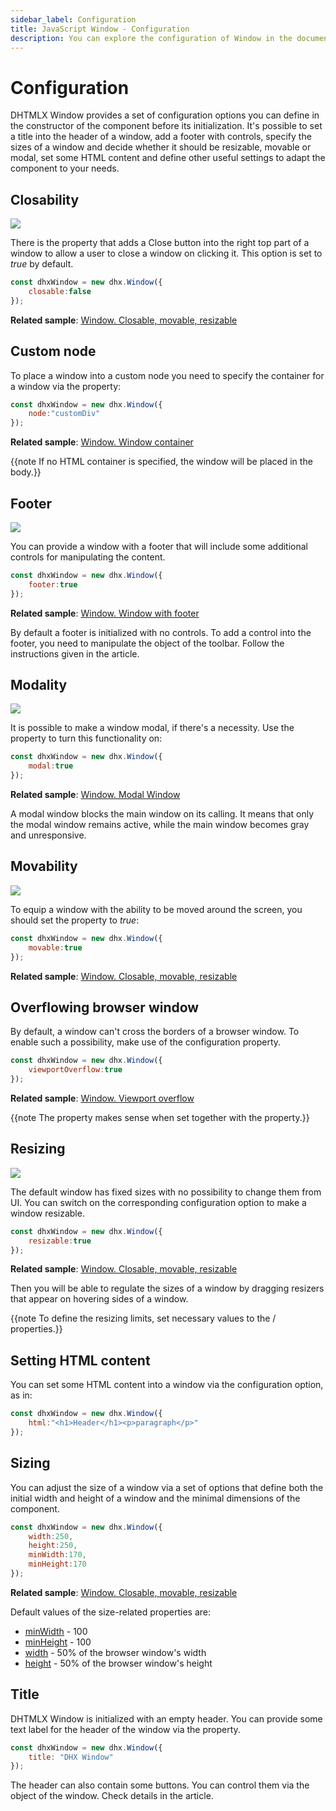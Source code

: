```yaml
---
sidebar_label: Configuration
title: JavaScript Window - Configuration 
description: You can explore the configuration of Window in the documentation of the DHTMLX JavaScript UI library. Browse developer guides and API reference, try out code examples and live demos, and download a free 30-day evaluation version of DHTMLX Suite.
---
```


# Configuration

DHTMLX Window provides a set of configuration options you can define in the constructor of the component before its initialization. It's possible to set a title into the header of a window, add a footer with controls,
specify the sizes of a window and decide whether it should be resizable, movable or modal, set some HTML content and define other useful settings to adapt the component to your needs.

## Closability

![](../assets/window/closable.png)

There is the [](window/api/window_closable_config.md) property that adds a Close button into the right top part of a window to allow a user to close a window on clicking it. This option is set to *true* by default.

~~~js
const dhxWindow = new dhx.Window({
    closable:false
});
~~~

**Related sample**: [Window. Closable, movable, resizable](https://snippet.dhtmlx.com/nthbfzfr)

## Custom node

To place a window into a custom node you need to specify the container for a window via the [](window/api/window_node_config.md) property:

~~~js
const dhxWindow = new dhx.Window({
    node:"customDiv"
});
~~~

**Related sample**: [Window. Window container](https://snippet.dhtmlx.com/2rrclo09)

{{note If no HTML container is specified, the window will be placed in the body.}}

## Footer

![](../assets/window/with_footer.png)

You can provide a window with a footer that will include some additional controls for manipulating the content.

~~~js
const dhxWindow = new dhx.Window({
	footer:true
});
~~~

**Related sample**: [Window. Window with footer](https://snippet.dhtmlx.com/qu5j85ag)

By default a footer is initialized with no controls. To add a control into the footer, you need to manipulate the [](window/api/window_footer_config.md) object of the toolbar. Follow the instructions given in the [](window/customization.md) article.

## Modality

![](../assets/window/modal_window.png)

It is possible to make a window modal, if there's a necessity. Use the [](window/api/window_modal_config.md) property to turn this functionality on:

~~~js
const dhxWindow = new dhx.Window({
    modal:true
});
~~~

**Related sample**: [Window. Modal Window](https://snippet.dhtmlx.com/ioejsm4e)

A modal window blocks the main window on its calling. It means that only the modal window remains active, while the main window becomes gray and unresponsive.

## Movability

![](../assets/window/movable.png)

To equip a window with the ability to be moved around the screen, you should set the [](window/api/window_movable_config.md) property to *true*:

~~~js
const dhxWindow = new dhx.Window({
    movable:true
});
~~~

**Related sample**: [Window. Closable, movable, resizable](https://snippet.dhtmlx.com/nthbfzfr)

## Overflowing browser window

By default, a window can't cross the borders of a browser window. To enable such a possibility, make use of the [](window/api/window_viewportoverflow_config.md) configuration property.

~~~js
const dhxWindow = new dhx.Window({
    viewportOverflow:true
});
~~~

**Related sample**: [Window. Viewport overflow](https://snippet.dhtmlx.com/qfhdlzri)

{{note The property makes sense when set together with the [](window/api/window_movable_config.md) property.}}

## Resizing

![](../assets/window/resizable.png)

The default window has fixed sizes with no possibility to change them from UI. You can switch on the corresponding configuration option to make a window resizable. 

~~~js
const dhxWindow = new dhx.Window({
    resizable:true
});
~~~

**Related sample**: [Window. Closable, movable, resizable](https://snippet.dhtmlx.com/nthbfzfr)

Then you will be able to regulate the sizes of a window by dragging resizers that appear on hovering sides of a window. 

{{note To define the resizing limits, set necessary values to the [](window/api/window_minwidth_config.md) / [](window/api/window_minheight_config.md) properties.}}

## Setting HTML content

You can set some HTML content into a window via the [](window/api/window_html_config.md) configuration option, as in:

~~~js
const dhxWindow = new dhx.Window({
	html:"<h1>Header</h1><p>paragraph</p>"
});
~~~

## Sizing

You can adjust the size of a window via a set of options that define both the initial width and height of a window and the minimal dimensions of the component.

~~~js
const dhxWindow = new dhx.Window({
    width:250,
    height:250,
    minWidth:170,
    minHeight:170
});
~~~

**Related sample**: [Window. Closable, movable, resizable](https://snippet.dhtmlx.com/nthbfzfr)

Default values of the size-related properties are:

- [minWidth](window/api/window_minwidth_config.md) - 100
- [minHeight](window/api/window_minheight_config.md) - 100
- [width](window/api/window_width_config.md) -  50% of the browser window's width
- [height](window/api/window_height_config.md) - 50% of the browser window's height 

## Title

DHTMLX Window is initialized with an empty header. You can provide some text label for the header of the window via the [](window/api/window_title_config.md) property.

~~~js
const dhxWindow = new dhx.Window({
	title: "DHX Window"
});
~~~

The header can also contain some buttons. You can control them via the [](window/api/window_header_config.md) object of the window. Check details in the [](window/customization.md) article.
